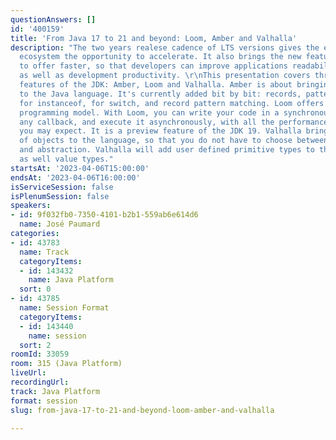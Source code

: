 ```yaml
---
questionAnswers: []
id: '400159'
title: 'From Java 17 to 21 and beyond: Loom, Amber and Valhalla'
description: "The two years realese cadence of LTS versions gives the entire Java
  ecosystem the opportunity to accelerate. It also brings the new features Java has
  to offer faster, so that developers can improve applications readability, maintainability
  as well as development productivity. \r\nThis presentation covers three of the new
  features of the JDK: Amber, Loom and Valhalla. Amber is about bringing pattern matching
  to the Java language. It's currently added bit by bit: records, pattern matching
  for instanceof, for switch, and record pattern matching. Loom offers a new concurrent
  programming model. With Loom, you can write your code in a synchronous way, without
  any callback, and execute it asynchronously, with all the performances benefits
  you may expect. It is a preview feature of the JDK 19. Valhalla brings a new kind
  of objects to the language, so that you do not have to choose between performances
  and abstraction. Valhalla will add user defined primitive types to the Java language
  as well value types."
startsAt: '2023-04-06T15:00:00'
endsAt: '2023-04-06T16:00:00'
isServiceSession: false
isPlenumSession: false
speakers:
- id: 9f032fb0-7350-4101-b2b1-559ab6e614d6
  name: José Paumard
categories:
- id: 43783
  name: Track
  categoryItems:
  - id: 143432
    name: Java Platform
  sort: 0
- id: 43785
  name: Session Format
  categoryItems:
  - id: 143440
    name: session
  sort: 2
roomId: 33059
room: 315 (Java Platform)
liveUrl: 
recordingUrl: 
track: Java Platform
format: session
slug: from-java-17-to-21-and-beyond-loom-amber-and-valhalla

---
```

